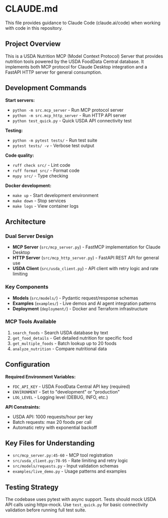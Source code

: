 # CLAUDE.md

This file provides guidance to Claude Code (claude.ai/code) when working with code in this repository.

## Project Overview

This is a USDA Nutrition MCP (Model Context Protocol) Server that provides nutrition tools powered by the USDA FoodData Central database. It implements both MCP protocol for Claude Desktop integration and a FastAPI HTTP server for general consumption.

## Development Commands

**Start servers:**
- `python -m src.mcp_server` - Run MCP protocol server
- `python -m src.mcp_http_server` - Run HTTP API server
- `python test_quick.py` - Quick USDA API connectivity test

**Testing:**
- `python -m pytest tests/` - Run test suite
- `pytest tests/ -v` - Verbose test output

**Code quality:**
- `ruff check src/` - Lint code
- `ruff format src/` - Format code
- `mypy src/` - Type checking

**Docker development:**
- `make up` - Start development environment
- `make down` - Stop services
- `make logs` - View container logs

## Architecture

### Dual Server Design
- **MCP Server** (`src/mcp_server.py`) - FastMCP implementation for Claude Desktop
- **HTTP Server** (`src/mcp_http_server.py`) - FastAPI REST API for general use
- **USDA Client** (`src/usda_client.py`) - API client with retry logic and rate limiting

### Key Components
- **Models** (`src/models/`) - Pydantic request/response schemas
- **Examples** (`examples/`) - Live demos and AI agent integration patterns
- **Deployment** (`deployment/`) - Docker and Terraform infrastructure

### MCP Tools Available
1. `search_foods` - Search USDA database by text
2. `get_food_details` - Get detailed nutrition for specific food
3. `get_multiple_foods` - Batch lookup up to 20 foods
4. `analyze_nutrition` - Compare nutritional data

## Configuration

**Required Environment Variables:**
- `FDC_API_KEY` - USDA FoodData Central API key (required)
- `ENVIRONMENT` - Set to "development" or "production"
- `LOG_LEVEL` - Logging level (DEBUG, INFO, etc.)

**API Constraints:**
- USDA API: 1000 requests/hour per key
- Batch requests: max 20 foods per call
- Automatic retry with exponential backoff

## Key Files for Understanding

- `src/mcp_server.py:45-60` - MCP tool registration
- `src/usda_client.py:78-95` - Rate limiting and retry logic
- `src/models/requests.py` - Input validation schemas
- `examples/live_demo.py` - Usage patterns and examples

## Testing Strategy

The codebase uses pytest with async support. Tests should mock USDA API calls using httpx-mock. Use `test_quick.py` for basic connectivity validation before running full test suite.
